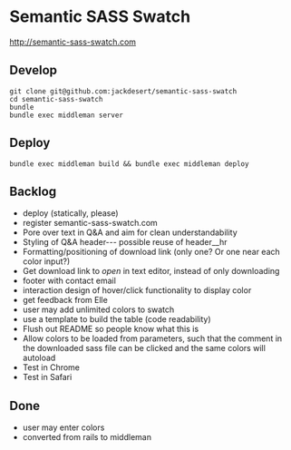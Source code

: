Semantic SASS Swatch
====================

http://semantic-sass-swatch.com


Develop
-----------

    git clone git@github.com:jackdesert/semantic-sass-swatch
    cd semantic-sass-swatch
    bundle
    bundle exec middleman server


Deploy
------

    bundle exec middleman build && bundle exec middleman deploy



Backlog
-------

* deploy (statically, please)
* register semantic-sass-swatch.com
* Pore over text in Q&A and aim for clean understandability
* Styling of Q&A header--- possible reuse of header__hr
* Formatting/positioning of download link (only one? Or one near each color input?)
* Get download link to *open* in text editor, instead of only downloading
* footer with contact email
* interaction design of hover/click functionality to display color
* get feedback from Elle
* user may add unlimited colors to swatch
* use a template to build the table (code readability)
* Flush out README so people know what this is
* Allow colors to be loaded from parameters, such that the comment
  in the downloaded sass file can be clicked and the same colors will autoload
* Test in Chrome
* Test in Safari

Done
----

* user may enter colors
* converted from rails to middleman

